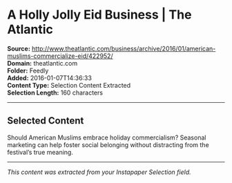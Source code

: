 # A Holly Jolly Eid Business | The Atlantic

**Source:** http://www.theatlantic.com/business/archive/2016/01/american-muslims-commercialize-eid/422952/  
**Domain:** theatlantic.com  
**Folder:** Feedly  
**Added:** 2016-01-07T14:36:33  
**Content Type:** Selection Content Extracted  
**Selection Length:** 160 characters  


---

## Selected Content

Should American Muslims embrace holiday commercialism? Seasonal marketing can help foster social belonging without distracting from the festival’s true meaning.

---

*This content was extracted from your Instapaper Selection field.*